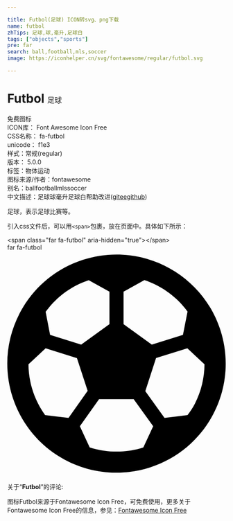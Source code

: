 ```yaml
---

title: Futbol(足球) ICON转svg、png下载
name: futbol
zhTips: 足球,球,毫升,足球白
tags: ["objects","sports"]
pre: far
search: ball,football,mls,soccer
image: https://iconhelper.cn/svg/fontawesome/regular/futbol.svg

---
```


# Futbol  <small style="font-size: 60%;font-weight: 100">足球</small>


<div class="detail-page">
<p>
<span><span class="badge-success badge">免费图标</span> </span>
<br/>
<span>
ICON库：
<span class="badge-secondary badge">Font Awesome Icon Free</span> 
</span>
<br/>
<span>
CSS名称：
<span class="badge-secondary badge">fa-futbol</span> 
</span>
<br/>
<span>
unicode：
<span class="badge-secondary badge">f1e3</span> 
<copy-btn content='f1e3' btn-title=""></copy-btn>
<copy-btn :content='String.fromCodePoint(parseInt("f1e3", 16))' btn-title="复制U"></copy-btn>
</span><br/><span>样式：<span class="badge-light badge">常规(regular)</span></span>
<br/>
<span>
版本：
<span class="badge-secondary badge">5.0.0</span> 
</span><br/><span>标签：<span class="badge-light badge"><router-link to="/tags/objects.html">物体</router-link></span><span class="badge-light badge"><router-link to="/tags/sports.html">运动</router-link></span></span>
<br/>
<span>图标来源/作者：<span class="badge-light badge">fontawesome</span></span> 
<br/>
<span>别名：<span class="badge-light badge">ball</span><span class="badge-light badge">football</span><span class="badge-light badge">mls</span><span class="badge-light badge">soccer</span></span><br/><span class="zh-detail">中文描述：<span class="badge-primary badge">足球</span><span class="badge-primary badge">球</span><span class="badge-primary badge">毫升</span><span class="badge-primary badge">足球白</span><span class="help-link"><span>帮助改进</span>(<a href="https://gitee.com/liuwave/icon-helper/edit/master/json/fontawesome/regular/futbol.json" target="_blank" rel="noopener noreferrer">gitee</a><a href="https://github.com/liuwave/icon-helper/edit/master/json/fontawesome/regular/futbol.json" target="_blank" rel="noopener noreferrer">github</a></span>)</span><br/>
</p>
</div><div class="description description alert alert-light">足球，表示足球比赛等。</div>
<div class="alert alert-dark">
  <i class="far fa-futbol fa-xs"></i>
  <i class="far fa-futbol fa-sm"></i>
  <i class="far fa-futbol fa-lg"></i>
  <i class="far fa-futbol fa-2x"></i>
  <i class="far fa-futbol fa-3x"></i>
  <i class="far fa-futbol fa-5x"></i>
  <i class="far fa-futbol fa-7x"></i>
</div>
<div>
  <p>引入css文件后，可以用<code>&lt;span&gt;</code>包裹，放在页面中。具体如下所示：    
  </p>
  <div class="alert alert-primary" style="font-size: 14px">
    &lt;span class="far fa-futbol" aria-hidden="true"&gt;&lt;/span&gt;
    <copy-btn content='<span class="far fa-futbol" aria-hidden="true"></span>'></copy-btn>
  </div>
  <div class="alert alert-secondary">
    <i class="far fa-futbol"
    style="font-size: 24px"
    aria-hidden="true"></i> far fa-futbol
    <copy-btn content="far fa-futbol" btn-title="复制图标名称"></copy-btn>
  </div>
</div>
<div id="svg" class="svg-wrap">
<svg xmlns="http://www.w3.org/2000/svg" viewBox="0 0 496 512"><path d="M483.8 179.4C449.8 74.6 352.6 8 248.1 8c-25.4 0-51.2 3.9-76.7 12.2C41.2 62.5-30.1 202.4 12.2 332.6 46.2 437.4 143.4 504 247.9 504c25.4 0 51.2-3.9 76.7-12.2 130.2-42.3 201.5-182.2 159.2-312.4zm-74.5 193.7l-52.2 6.4-43.7-60.9 24.4-75.2 71.1-22.1 38.9 36.4c-.2 30.7-7.4 61.1-21.7 89.2-4.7 9.3-10.7 17.8-16.8 26.2zm0-235.4l-10.4 53.1-70.7 22-64.2-46.5V92.5l47.4-26.2c39.2 13 73.4 38 97.9 71.4zM184.9 66.4L232 92.5v73.8l-64.2 46.5-70.6-22-10.1-52.5c24.3-33.4 57.9-58.6 97.8-71.9zM139 379.5L85.9 373c-14.4-20.1-37.3-59.6-37.8-115.3l39-36.4 71.1 22.2 24.3 74.3-43.5 61.7zm48.2 67l-22.4-48.1 43.6-61.7H287l44.3 61.7-22.4 48.1c-6.2 1.8-57.6 20.4-121.7 0z"/></svg>
</div>
<detail full-name='fa-futbol'></detail>
<div class="icon-detail__container">
<p>关于“<b>Futbol</b>”的评论:</p>
</div>
<Vssue title="关于“Futbol”的评论" />    
<div><p>图标Futbol来源于Fontawesome Icon Free，可免费使用，更多关于  Fontawesome Icon Free的信息，参见：<a target="_blank" href="https://iconhelper.cn/fontawesome.html">Fontawesome Icon Free</a>
</p></div>
